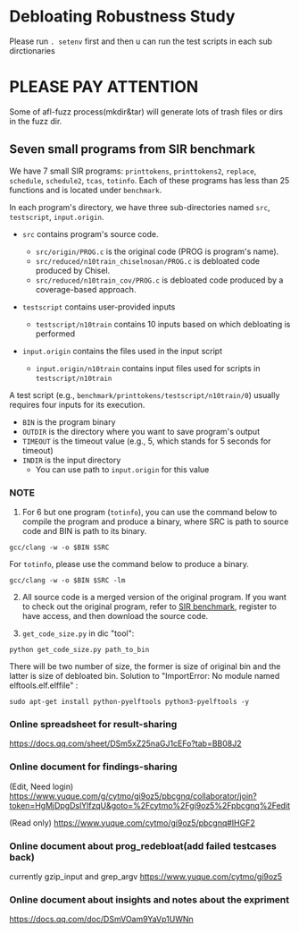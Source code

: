 # Debloating Robustness Study

Please run `. setenv` first and then u can run the test scripts in each sub dirctionaries

# PLEASE PAY ATTENTION

Some of afl-fuzz process(mkdir&tar) will generate lots of trash files or dirs in the fuzz dir. 

## Seven small programs from SIR benchmark

We have 7 small SIR programs: `printtokens`, `printtokens2`, `replace`, `schedule`, `schedule2`, `tcas`, `totinfo`. Each of these programs has less than 25 functions and is located under `benchmark`.

In each program's directory, we have three sub-directories named `src`, `testscript`, `input.origin`.
* `src` contains program's source code. 
  * `src/origin/PROG.c` is the original code (PROG is program's name).
  * `src/reduced/n10train_chiselnosan/PROG.c` is debloated code produced by Chisel.
  * `src/reduced/n10train_cov/PROG.c` is debloated code produced by a coverage-based approach.
 
* `testscript` contains user-provided inputs
  * `testscript/n10train` contains 10 inputs based on which debloating is performed
  
* `input.origin` contains the files used in the input script
  * `input.origin/n10train` contains input files used for scripts in `testscript/n10train`

A test script (e.g., `benchmark/printtokens/testscript/n10train/0`) usually requires four inputs for its execution.
* `BIN` is the program binary
* `OUTDIR` is the directory where you want to save program's output
* `TIMEOUT` is the timeout value (e.g., 5, which stands for 5 seconds for timeout)
* `INDIR` is the input directory
  * You can use path to `input.origin` for this value

### NOTE

1. For 6 but one program (`totinfo`), you can use the command below to compile the program and produce a binary, where SRC is path to source code and BIN is path to its binary.
```
gcc/clang -w -o $BIN $SRC
```
For `totinfo`, please use the command below to produce a binary.
```
gcc/clang -w -o $BIN $SRC -lm
```

2. All source code is a merged version of the original program. If you want to check out the original program, refer to [SIR benchmark](https://sir.csc.ncsu.edu/portal/index.php), register to have access, and then download the source code.

3. `get_code_size.py` in dic "tool":
```
python get_code_size.py path_to_bin  
```
   There will be two number of size, the former is size of original bin and the latter is size of debloated bin. 
   Solution to "ImportError: No module named elftools.elf.elffile" :    
```
sudo apt-get install python-pyelftools python3-pyelftools -y
```

### Online spreadsheet for result-sharing
https://docs.qq.com/sheet/DSm5xZ25naGJ1cEFo?tab=BB08J2

### Online document for findings-sharing
 (Edit, Need login) https://www.yuque.com/g/cytmo/gi9oz5/pbcgnq/collaborator/join?token=HgMjDpgDslYlfzqU&goto=%2Fcytmo%2Fgi9oz5%2Fpbcgnq%2Fedit
 
 (Read only) https://www.yuque.com/cytmo/gi9oz5/pbcgnq#IHGF2
 
### Online document about prog_redebloat(add failed testcases back)
 currently gzip_input and grep_argv
https://www.yuque.com/cytmo/gi9oz5

### Online document about insights and notes about the expriment
https://docs.qq.com/doc/DSmVOam9YaVp1UWNn
